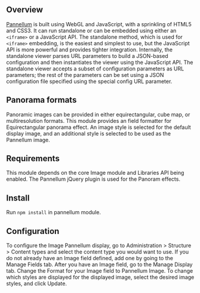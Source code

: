 ## Overview

[Pannellum](https://pannellum.org/documentation/overview/) is built using WebGL and JavaScript, with a sprinkling of HTML5 and CSS3.
It can run standalone or can be embedded using either an `<iframe>` or a JavaScript API. 
The standalone method, which is used for `<iframe>` embedding, is the easiest and simplest to use, but the JavaScript API is more powerful and provides tighter integration. 
Internally, the standalone viewer parses URL parameters to build a JSON-based configuration and then instantiates the viewer using the JavaScript API. 
The standalone viewer accepts a subset of configuration parameters as URL parameters;
the rest of the parameters can be set using a JSON configuration file specified using the special config URL parameter.

## Panorama formats

Panoramic images can be provided in either equirectangular, cube map, or multiresolution formats.
This module provides an field formatter for Equirectangular panorama effect. 
An image style is selected for the default display image, and an additional
style is selected to be used as the Pannellum image.


## Requirements

This module depends on the core Image module and Libraries API being enabled.
The Pannellum jQuery plugin is used for the Panoram effects.


## Install

Run `npm install` in pannellum module.


## Configuration

To configure the Image Pannellum display, go to Administration > Structure > Content
types and select the content type you would want to use. If you
do not already have an Image field defined, add one by going to the Manage Fields
tab. After you have an Image field, go to the Manage Display tab. Change the
Format for your Image field to Pannellum Image. To change which styles are displayed
for the displayed image, select the desired image styles, and click Update.
